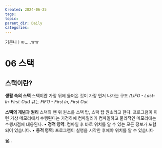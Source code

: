 ```yaml
---
Created: 2024-06-25
tags: 
topic: 
parent_dir: Daily
categories:
---
```

기분나ㅏㅃ.....ㅠㅠ


# 06 스택
## 스택이란?
**생활 속의 스택**
스택이란 가장 뒤에 들어온 것이 가장 먼저 나가는 구조 *(LIFO - Last-In-First-Out)*
큐는 *FIFO - First In, First Out*

**스택의 개념과 원리**
스택의 맨 위 원소를 스택 탑, 스택 탑 원소라고 한다. 
프로그램이 이런 가상 메모리에서 수행된다는 가정하에 컴파일러가 컴파일하고 물리적인 메모리에는 수행시점에 대응된다. 
• **정적 영역**: 컴파일 후 바로 위치를 알 수 있는 모든 정보가 포함되어 있습니다.
• **동적 영역**: 프로그램이 실행을 시작한 후에야 위치를 알 수 있습니다

**음..**

